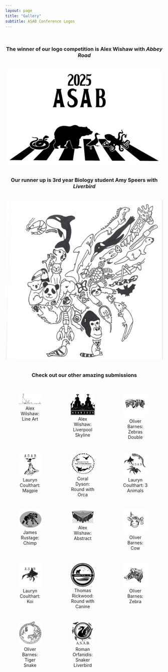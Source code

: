 ```yaml
---
layout: page
title: "Gallery"
subtitle: ASAB Conference Logos
---
```


<br>

<h3 align="center">The winner of our logo competition is Alex Wishaw with <em>Abbey Road</em></h3>  

<br>

<div style="display: flex; justify-content: center;">
  <img src="/assets/img/ASAB logo 2_Abbey Road Simple2.jpg" alt="Winner" style="max-width: 700px; width: 100%; height: auto;">
</div>

<br>

<h3 align="center">Our runner up is 3rd year Biology student Amy Speers with <em>Liverbird</em></h3>  
<br>
<div style="display: flex; justify-content: center;">
  <img src="/assets/img/AmySpeersLiverbird.jpg" alt="Runner Up" style="max-width: 500px; width: 100%; height: auto;">
</div>

<br>

<h3 align="center">Check out our other <b>amazing</b> submissions</h3>  

<br>

<div style="display: flex; flex-wrap: wrap; gap: 10px;">
  <div style="width: calc(33.33% - 10px);">
    <figure style="text-align: center;">
      <img src="/assets/img/AlexWilshawLine.jpg" alt="Alex Wilshaw: Line Art" style="width: 100%; height: auto;">
      <figcaption>Alex Wilshaw: Line Art</figcaption>
    </figure>
  </div>

  <div style="width: calc(33.33% - 10px);">
    <figure style="text-align: center;">
      <img src="/assets/img/AlexWishawSkyline.jpg" alt="AlexWishaw: Liverpool Skyline" style="width: 100%; height: auto;">
      <figcaption>Alex Wishaw: Liverpool Skyline</figcaption>
    </figure>
  </div>

  <div style="width: calc(33.33% - 10px);">
    <figure style="text-align: center;">
      <img src="/assets/img/OliverBarnesZebra2.jpg" alt="Oliver Barnes: Zebras Double" style="width: 100%; height: auto;">
      <figcaption>Oliver Barnes: Zebras Double</figcaption>
    </figure>
  </div>

  <div style="width: calc(33.33% - 10px);">
    <figure style="text-align: center;">
      <img src="/assets/img/LaurynCoulthartMagpie.png" alt="Lauryn Coulthart: Magpie" style="width: 100%; height: auto;">
      <figcaption>Lauryn Coulthart: Magpie</figcaption>
    </figure>
  </div>

  <div style="width: calc(33.33% - 10px);">
    <figure style="text-align: center;">
      <img src="/assets/img/CoralDysonOrca.jpg" alt="Coral Dyson: Round with Orca" style="width: 100%; height: auto;">
      <figcaption>Coral Dyson: Round with Orca</figcaption>
    </figure>
  </div>

  <div style="width: calc(33.33% - 10px);">
    <figure style="text-align: center;">
      <img src="/assets/img/LaurynCoulthartAnimals.png" alt="Lauryn Coulthart: 3 Animals" style="width: 100%; height: auto;">
      <figcaption>Lauryn Coulthart: 3 Animals</figcaption>
    </figure>
  </div>

  <div style="width: calc(33.33% - 10px);">
    <figure style="text-align: center;">
      <img src="/assets/img/JamesRustageChimp.jpg" alt="James Rustage: Chimp" style="width: 100%; height: auto;">
      <figcaption>James Rustage: Chimp</figcaption>
    </figure>
  </div>

  <div style="width: calc(33.33% - 10px);">
    <figure style="text-align: center;">
      <img src="/assets/img/AlexWishawAbstract.jpg" alt="Alex Wishaw: Abstract" style="width: 100%; height: auto;">
      <figcaption>Alex Wishaw: Abstract</figcaption>
    </figure>
  </div>

  <div style="width: calc(33.33% - 10px);">
    <figure style="text-align: center;">
      <img src="/assets/img/OliverBarnesCow.jpg" alt="Oliver Barnes: Cow" style="width: 100%; height: auto;">
      <figcaption>Oliver Barnes: Cow</figcaption>
    </figure>
  </div>

  <div style="width: calc(33.33% - 10px);">
    <figure style="text-align: center;">
      <img src="/assets/img/LaurynCoulthartKoi.png" alt="Lauryn Coulthart: Koi" style="width: 100%; height: auto;">
      <figcaption>Lauryn Coulthart: Koi</figcaption>
    </figure>
  </div>

  <div style="width: calc(33.33% - 10px);">
    <figure style="text-align: center;">
      <img src="/assets/img/ThomasRickwood.png" alt="Thomas Rickwood: Round with Canine" style="width: 100%; height: auto;">
      <figcaption>Thomas Rickwood: Round with Canine </figcaption>
    </figure>
  </div>

  <div style="width: calc(33.33% - 10px);">
    <figure style="text-align: center;">
      <img src="/assets/img/OliverBarnesZebra.jpg" alt="Oliver Barnes: Zebra" style="width: 100%; height: auto;">
      <figcaption>Oliver Barnes: Zebra</figcaption>
    </figure>
  </div>

   <div style="width: calc(33.33% - 10px);">
    <figure style="text-align: center;">
      <img src="/assets/img/OliverBarnesTigerSnake.jpg" alt="Oliver Barnes: Tiger Snake" style="width: 100%; height: auto;">
      <figcaption>Oliver Barnes: Tiger Snake</figcaption>
    </figure>
  </div>

   <div style="width: calc(33.33% - 10px);">
    <figure style="text-align: center;">
      <img src="/assets/img/RomanOrfanidisLiverbird.jpg" alt="Roman Orfanidis: Snake Liverbird" style="width: 100%; height: auto;">
      <figcaption>Roman Orfanidis: Snaker Liverbird</figcaption>
    </figure>
  </div>
</div>
